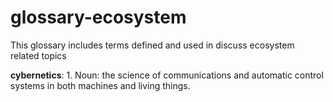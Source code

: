 # glossary-ecosystem

This glossary includes terms defined and used in discuss ecosystem related topics

__cybernetics__: 1. Noun: the science of communications and automatic control systems in both machines and living things.
